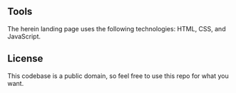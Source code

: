 ## Tools

The herein landing page uses the following technologies: HTML, CSS, and JavaScript.

## License

This codebase is a public domain, so feel free to use this repo for what you want.
